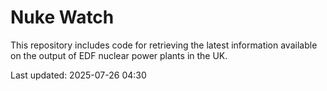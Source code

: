 # Nuke Watch

This repository includes code for retrieving the latest information available on the output of EDF nuclear power plants in the UK.

Last updated: 2025-07-26 04:30